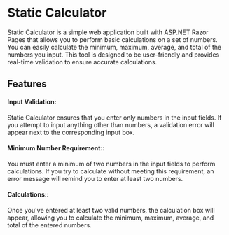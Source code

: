 <h1>Static Calculator</h1>

Static Calculator is a simple web application built with ASP.NET Razor Pages that allows you to perform basic calculations on a set of numbers.
You can easily calculate the minimum, maximum, average, and total of the numbers you input.
This tool is designed to be user-friendly and provides real-time validation to ensure accurate calculations.

<h2>Features</h2>

<h4>Input Validation:</h4> 
Static Calculator ensures that you enter only numbers in the input fields.
If you attempt to input anything other than numbers, a validation error will appear next to the corresponding input box.

<h4>Minimum Number Requirement::</h4> 
You must enter a minimum of two numbers in the input fields to perform calculations.
If you try to calculate without meeting this requirement, an error message will remind you to enter at least two numbers.

<h4>Calculations::</h4>  
Once you've entered at least two valid numbers, the calculation box will appear, allowing you to calculate the minimum, maximum, average, and total of the entered numbers.

